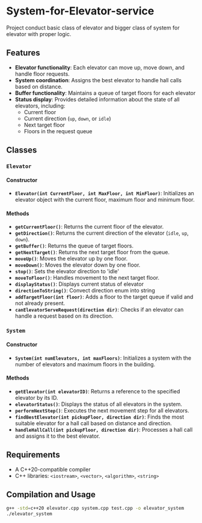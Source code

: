 # System-for-Elevator-service

Project conduct basic class of elevator and bigger class of system for elevator with proper logic.

## Features 
- **Elevator functionality**: Each elevator can move up, move down, and handle floor requests.
- **System coordination**: Assigns the best elevator to handle hall calls based on distance.
- **Buffer functionality**: Maintains a queue of target floors for each elevator
- **Status display**: Provides detailed information about the state of all elevators, including:
    - Current floor
    - Current direction (`up`, `down`, or `idle`)
    - Next target floor
    - Floors in the request queue


## Classes

### `Elevator`

#### Constructor
- **`Elevator(int CurrentFloor, int MaxFloor, int MinFloor)`**:
    Initializes an elevator object with the current floor, maximum floor and minimum floor.

#### Methods
- **`getCurrentFloor()`**: Returns the current floor of the elevator.
- **`getDirection()`**: Returns the current direction of the elevator (`idle`, `up`, `down`).
- **`getBuffer()`**: Returns the queue of target floors.
- **`getNextTarget()`**: Returns the next target floor from the queue.
- **`moveUp()`**: Moves the elevator up by one floor.
- **`moveDown()`**: Moves the elevator down by one floor.
- **`stop()`**: Sets the elevator direction to 'idle'
- **`moveToFloor()`**: Handles movement to the next target floor.
- **`displayStatus()`**: Displays current status of elevator
- **`directionToString()`**: Convect direction enum into string
- **`addTargetFloor(int floor)`**: Adds a floor to the target queue if valid and not already present.
- **`canElevatorServeRequest(direction dir)`**: Checks if an elevator can handle a request based on its direction.


### `System`

#### Constructor
- **`System(int numElevators, int maxFloors)`**:
  Initializes a system with the number of elevators and maximum floors in the building.

#### Methods
- **`getElevator(int elevatorID)`**: Returns a reference to the specified elevator by its ID.
- **`elevatorStatus()`**: Displays the status of all elevators in the system.
- **`performNextStep()`**: Executes the next movement step for all elevators.
- **`findBestElevator(int pickupFloor, direction dir)`**: Finds the most suitable elevator for a hall call based on distance and direction.
- **`handleHallCall(int pickupFloor, direction dir)`**: Processes a hall call and assigns it to the best elevator.

## Requirements
- A C++20-compatible compiler
- C++ libraries: `<iostream>`, `<vector>`, `<algorithm>`, `<string>`

## Compilation and Usage
```bash
g++ -std=c++20 elevator.cpp system.cpp test.cpp -o elevator_system
./elevator_system
```
